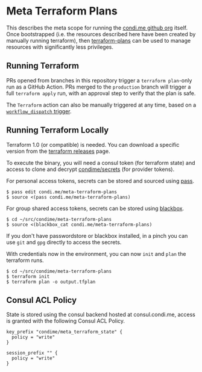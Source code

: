 # Meta Terraform Plans

This describes the meta scope for running the [condi.me github org][1] itself.
Once bootstrapped (i.e. the resources described here have been created by
manually running terraform), then [terraform-plans][2] can be used to
manage resources with significantly less privileges.

## Running Terraform

PRs opened from branches in this repository trigger a `terraform plan`-only run
as a GitHub Action. PRs merged to the `production` branch will trigger a full
`terraform apply` run, with an approval step to verify that the plan is safe.

The `Terraform` action can also be manually triggered at any time, based on a
[`workflow_dispatch` trigger](https://github.com/condime/meta-terraform-plans/actions/workflows/terraform.yml).

## Running Terraform Locally

Terraform 1.0 (or compatible) is needed. You can download a specific version
from the [terraform releases][3] page.

To execute the binary, you will need a consul token (for terraform state)
and access to clone and decrypt [condime/secrets][4] (for provider tokens).

For personal access tokens, secrets can be stored and sourced using [pass][5].

    $ pass edit condi.me/meta-terraform-plans
    $ source <(pass condi.me/meta-terraform-plans)

For group shared access tokens, secrets can be stored using [blackbox][6].

    $ cd ~/src/condime/meta-terraform-plans
    $ source <(blackbox_cat condi.me/meta-terraform-plans)

If you don't have passwordstore or blackbox installed, in a pinch you can
use `git` and `gpg` directly to access the secrets.

With credentials now in the environment, you can now `init` and `plan` the
terraform runs.

    $ cd ~/src/condime/meta-terraform-plans
    $ terraform init
    $ terraform plan -o output.tfplan

## Consul ACL Policy

State is stored using the consul backend hosted at consul.condi.me, access is
granted with the following Consul ACL Policy.

```hcl
key_prefix "condime/meta_terraform_state" {
  policy = "write"
}

session_prefix "" {
  policy = "write"
}
```

[1]: https://github.com/condime
[2]: https://github.com/condime/terraform-plans
[3]: https://github.com/hashicorp/terraform/releases
[4]: https://github.com/condime/secrets
[5]: https://passwordstore.org
[6]: https://github.com/stackexchange/blackbox
